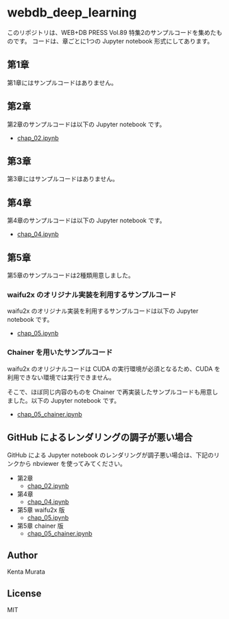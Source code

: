 # webdb_deep_learning

このリポジトリは、WEB+DB PRESS Vol.89 特集2のサンプルコードを集めたものです。
コードは、章ごとに1つの Jupyter notebook 形式にしてあります。

## 第1章

第1章にはサンプルコードはありません。

## 第2章

第2章のサンプルコードは以下の Jupyter notebook です。

- [chap_02.ipynb](https://github.com/mrkn/webdb_deep_learning/blob/master/chap_02.ipynb)

## 第3章

第3章にはサンプルコードはありません。

## 第4章

第4章のサンプルコードは以下の Jupyter notebook です。

- [chap_04.ipynb](https://github.com/mrkn/webdb_deep_learning/blob/master/chap_04.ipynb)

## 第5章

第5章のサンプルコードは2種類用意しました。

### waifu2x のオリジナル実装を利用するサンプルコード

waifu2x のオリジナル実装を利用するサンプルコードは以下の Jupyter notebook です。

- [chap_05.ipynb](https://github.com/mrkn/webdb_deep_learning/blob/master/chap_05.ipynb)

### Chainer を用いたサンプルコード

waifu2x のオリジナルコードは CUDA の実行環境が必須となるため、CUDA を利用できない環境では実行できません。

そこで、ほぼ同じ内容のものを Chainer で再実装したサンプルコードも用意しました。以下の Jupyter notebook です。

- [chap_05_chainer.ipynb](https://github.com/mrkn/webdb_deep_learning/blob/master/chap_05_chainer.ipynb)

## GitHub によるレンダリングの調子が悪い場合

GitHub による Jupyter notebook のレンダリングが調子悪い場合は、下記のリンクから nbviewer を使ってみてください。

- 第2章
  - [chap_02.ipynb](http://nbviewer.ipython.org/github/mrkn/webdb_deep_learning/blob/master/chap_02.ipynb)
- 第4章
  - [chap_04.ipynb](http://nbviewer.ipython.org/github/mrkn/webdb_deep_learning/blob/master/chap_04.ipynb)
- 第5章 waifu2x 版
  - [chap_05.ipynb](http://nbviewer.ipython.org/github/mrkn/webdb_deep_learning/blob/master/chap_05.ipynb)
- 第5章 chainer 版
  - [chap_05_chainer.ipynb](http://nbviewer.ipython.org/github/mrkn/webdb_deep_learning/blob/master/chap_05_chainer.ipynb)

## Author

Kenta Murata

## License

MIT
